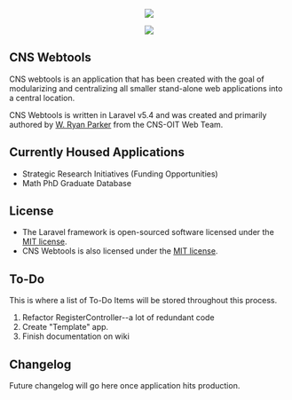 <p align="center"><img src="https://laravel.com/assets/img/components/logo-laravel.svg"></p>

<p align="center">
<img src="https://cns.utexas.edu/templates/CNS_3/images/cns_header_Natural_Sciences.png">
</p>

## CNS Webtools

CNS webtools is an application that has been created with the goal of modularizing 
and centralizing all smaller stand-alone web applications into a central location.

CNS Webtools is written in Laravel v5.4 and was created and primarily authored by 
[W. Ryan Parker](https://wrparker.me) from the CNS-OIT Web Team.  

## Currently Housed Applications
- Strategic Research Initiatives (Funding Opportunities)
- Math PhD Graduate Database

## License
- The Laravel framework is open-sourced software licensed under the [MIT license](http://opensource.org/licenses/MIT).
- CNS Webtools is also licensed under the [MIT license](http://opensource.org/licenses/MIT).

## To-Do
This is where a list of To-Do Items will be stored throughout this process.
1. Refactor RegisterController--a lot of redundant code
2. Create "Template" app.
3. Finish documentation on wiki

## Changelog
Future changelog will go here once application hits production.
